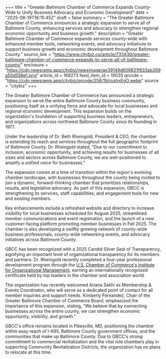 +++
title = "Greater Baltimore Chamber of Commerce Expands County-Wide to Unify Business Advocacy and Economic Development"
date = "2025-08-19T16:15:45Z"
draft = false
summary = "The Greater Baltimore Chamber of Commerce announces a strategic expansion to serve all of Baltimore County, enhancing services and advocacy to strengthen regional economic opportunity and business growth."
description = "Greater Baltimore Chamber of Commerce expands services county-wide with enhanced member tools, networking events, and advocacy initiatives to support business growth and economic development throughout Baltimore County."
source_link = "https://www.citybiz.co/article/733430/greater-baltimore-chamber-of-commerce-expands-to-serve-all-of-baltimore-county/"
enclosure = "https://cdn.newsramp.app/citybiz/newsimage/ae39149d609821f633ab269a50d556e1.png"
article_id = 168273
feed_item_id = 19035
qrcode = "https://cdn.newsramp.app/citybiz/qrcode/258/19/rushxEgO.webp"
source = "citybiz"
+++

<p>The Greater Baltimore Chamber of Commerce has announced a strategic expansion to serve the entire Baltimore County business community, positioning itself as a unifying force and advocate for local businesses and regional economic development. This expansion builds on the organization's foundation of supporting business leaders, entrepreneurs, and organizations across northwest Baltimore County since its founding in 1977.</p><p>Under the leadership of Dr. Beth Rheingold, President & CEO, the chamber is extending its reach and services throughout the full geographic footprint of Baltimore County. Dr. Rheingold stated, "Due to our commitment to inclusion, economic opportunity, and achieving results for businesses of all sizes and sectors across Baltimore County, we are well-positioned to amplify a unified voice for businesses."</p><p>The expansion comes at a time of transition within the region's evolving chamber landscape, with businesses throughout the county being invited to join a dynamic, forward-thinking chamber that prioritizes relationships, results, and legislative advocacy. As part of this expansion, GBCC is strengthening its services, staff capabilities, and engagement tools for new and existing members.</p><p>Key enhancements include a refreshed website and directory to increase visibility for local businesses scheduled for August 2025, streamlined member communications and event registration, and the launch of a new customer-facing platform promoting member businesses in Fall 2025. The chamber is also developing a swiftly growing network of county-wide business professionals, county-wide networking events, and advocacy initiatives across Baltimore County.</p><p>GBCC has been recognized with a 2025 Candid Silver Seal of Transparency, signifying an important level of organizational transparency for its members and partners. Dr. Rheingold recently completed a four-year professional development program through the <a href="https://www.uschamber.com/institute" rel="nofollow" target="_blank">U.S. Chamber of Commerce's Institute for Organizational Management</a>, earning an internationally recognized certificate held by top leaders in the chamber and association world.</p><p>The organization has recently welcomed Ariana Sakhi as Membership & Events Coordinator, who will serve as a dedicated point of contact for all member inquiries and support needs. Kimberly Fernandez, Chair of the Greater Baltimore Chamber of Commerce Board, emphasized the importance of this expansion, stating, "We believe that by connecting businesses across the entire county, we can strengthen economic opportunity, visibility, and growth."</p><p>GBCC's office remains located in Pikesville, MD, positioning the chamber within easy reach of I-695, Baltimore County government offices, and the communities that make up Baltimore County. Due to GBCC's strong commitment to commercial revitalization and the vital role chambers play in supporting Community Revitalization Districts, the organization has no plans to relocate at this time.</p>